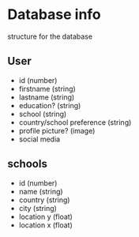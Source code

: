 # Database info

structure for the database

## User

- id (number)
- firstname (string)
- lastname (string)
- education? (string)
- school (string)
- country/school preference (string)
- profile picture? (image)
- social media

## schools

- id (number)
- name (string)
- country (string)
- city (string)
- location y (float)
- location x (float)
